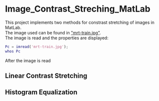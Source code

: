 # Image_Contrast_Streching_MatLab
This project implements two methods for constrast stretching of images in MatLab.  
The image used can be found in ["mrt-train.jpg"](https://github.com/StephanieMussi/Image_Contrast_Streching_MatLab/blob/main/mrt-train.jpg).  
The image is read and the properties are displayed:  
```matlab
Pc = imread('mrt-train.jpg');
whos Pc
```  

After the image is read
## Linear Contrast Stretching

## Histogram Equalization
